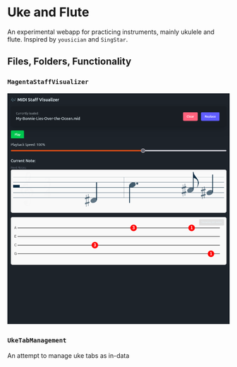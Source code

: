 # Uke and Flute

An experimental webapp for practicing instruments, mainly ukulele and flute.
Inspired by `yousician` and `SingStar`.

## Files, Folders, Functionality


### `MagentaStaffVisualizer`

![](doc/img/staffviz.png)

### `UkeTabManagement`

An attempt to manage uke tabs as in-data